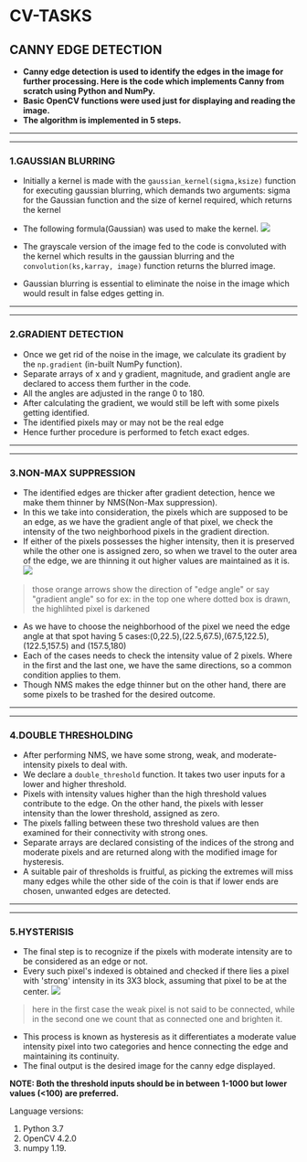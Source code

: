 # CV-TASKS
## **CANNY EDGE DETECTION**

* **Canny edge detection is used to identify the edges in the image for further processing. Here is the code which implements Canny from scratch using Python and NumPy.**
* **Basic OpenCV functions were used just for displaying and reading the image.**
* **The algorithm is implemented in 5 steps.**
 ---
 ---

### 1.GAUSSIAN BLURRING
*  Initially a kernel is made with the ```gaussian_kernel(sigma,ksize)``` function for executing gaussian blurring, which demands two arguments: sigma for the Gaussian function and the size of kernel required, which returns the kernel
* The following formula(Gaussian) was used to make the kernel.
 ![](https://i.imgur.com/z3e4w7Y.jpg)

* The grayscale version of the image fed to the code is convoluted with the kernel which results in the gaussian blurring and the ```convolution(ks,karray, image)``` function returns the blurred image.
* Gaussian blurring is essential to eliminate the noise in the image which would result in false edges getting in.
---
---

### 2.GRADIENT DETECTION
* Once we get rid of the noise in the image, we calculate its gradient by the ```np.gradient``` (in-built NumPy function).
* Separate arrays of x and y gradient, magnitude, and gradient angle are declared to access them further in the code.
* All the angles are adjusted in the range 0 to 180.
* After calculating the gradient, we would still be left with some pixels getting identified.
* The identified pixels may or may not be the real edge
* Hence further procedure is performed to fetch exact edges.
---
---
### 3.NON-MAX SUPPRESSION
* The identified edges are thicker after gradient detection, hence we make them thinner by NMS(Non-Max suppression).
* In this we take into consideration, the pixels which are supposed to be an edge, as we have the gradient angle of that pixel, we check the intensity of the two neighborhood pixels in the gradient direction.
* If either of the pixels possesses the higher intensity, then it is preserved while the other one is assigned zero, so when we travel to the outer area of the edge, we are thinning it out higher values are maintained as it is.
![](https://i.imgur.com/z1hjrsL.jpg)
> those orange arrows show the direction of "edge angle" or say "gradient angle" so for ex: in the top one where dotted box is drawn, the highlihted pixel is darkened


* As we have to choose the neighborhood of the pixel we need the edge angle at that spot having 5 cases:(0,22.5),(22.5,67.5),(67.5,122.5),(122.5,157.5) and (157.5,180) 
* Each of the cases needs to check the intensity value of 2 pixels. Where in the first and the last one, we have the same directions, so a common condition applies to them. 
* Though NMS makes the edge thinner but on the other hand,  there are some pixels to be trashed for the desired outcome.
---
---
### 4.DOUBLE THRESHOLDING
* After performing NMS, we have some strong, weak, and moderate-intensity pixels to deal with.
* We declare a ```double_threshold``` function. It takes two user inputs for a lower and higher threshold.
* Pixels with intensity values higher than the high threshold values contribute to the edge. On the other hand, the pixels with lesser intensity than the lower threshold, assigned as zero.
* The pixels falling between these two threshold values are then examined for their connectivity with strong ones.
* Separate arrays are declared consisting of the indices of the strong and moderate pixels and are returned along with the modified image for hysteresis.
* A suitable pair of thresholds is fruitful, as picking the extremes will miss many edges while the other side of the coin is that if lower ends are chosen, unwanted edges are detected.
---
---
### 5.HYSTERISIS
* The final step is to recognize if the pixels with moderate intensity are to be considered as an edge or not.
* Every such pixel's indexed is obtained and checked if there lies a  pixel with 'strong' intensity in its 3X3 block, assuming that pixel to be at the center.
![](https://i.imgur.com/aLMS04X.jpg)
> here in the first case the weak pixel is not said to be connected, while in the second one we count that as connected one and brighten it.
* This process is known as hysteresis as it differentiates a moderate value intensity pixel into two categories and hence connecting the edge and maintaining its continuity.
* The final output is the desired image for the canny edge displayed.

**NOTE: Both the threshold inputs should be in between 1-1000 but lower values (<100) are preferred.**

Language versions:
1. Python 3.7
2. OpenCV 4.2.0
3. numpy 1.19.


